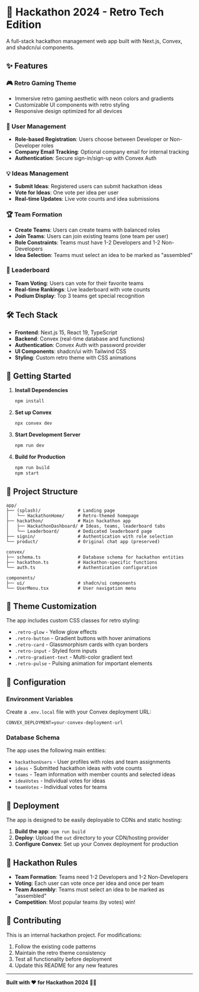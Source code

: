 # 🚀 Hackathon 2024 - Retro Tech Edition

A full-stack hackathon management web app built with Next.js, Convex, and shadcn/ui components.

## ✨ Features

### 🎮 Retro Gaming Theme
- Immersive retro gaming aesthetic with neon colors and gradients
- Customizable UI components with retro styling
- Responsive design optimized for all devices

### 👥 User Management
- **Role-based Registration**: Users choose between Developer or Non-Developer roles
- **Company Email Tracking**: Optional company email for internal tracking
- **Authentication**: Secure sign-in/sign-up with Convex Auth

### 💡 Ideas Management
- **Submit Ideas**: Registered users can submit hackathon ideas
- **Vote for Ideas**: One vote per idea per user
- **Real-time Updates**: Live vote counts and idea submissions

### 🏆 Team Formation
- **Create Teams**: Users can create teams with balanced roles
- **Join Teams**: Users can join existing teams (one team per user)
- **Role Constraints**: Teams must have 1-2 Developers and 1-2 Non-Developers
- **Idea Selection**: Teams must select an idea to be marked as "assembled"

### 🏅 Leaderboard
- **Team Voting**: Users can vote for their favorite teams
- **Real-time Rankings**: Live leaderboard with vote counts
- **Podium Display**: Top 3 teams get special recognition

## 🛠️ Tech Stack

- **Frontend**: Next.js 15, React 19, TypeScript
- **Backend**: Convex (real-time database and functions)
- **Authentication**: Convex Auth with password provider
- **UI Components**: shadcn/ui with Tailwind CSS
- **Styling**: Custom retro theme with CSS animations

## 🚀 Getting Started

1. **Install Dependencies**
   ```bash
   npm install
   ```

2. **Set up Convex**
   ```bash
   npx convex dev
   ```

3. **Start Development Server**
   ```bash
   npm run dev
   ```

4. **Build for Production**
   ```bash
   npm run build
   npm start
   ```

## 📁 Project Structure

```
app/
├── (splash)/              # Landing page
│   └── HackathonHome/     # Retro-themed homepage
├── hackathon/             # Main hackathon app
│   ├── HackathonDashboard/ # Ideas, teams, leaderboard tabs
│   └── Leaderboard/       # Dedicated leaderboard page
├── signin/                # Authentication with role selection
└── product/               # Original chat app (preserved)

convex/
├── schema.ts              # Database schema for hackathon entities
├── hackathon.ts           # Hackathon-specific functions
└── auth.ts                # Authentication configuration

components/
├── ui/                    # shadcn/ui components
└── UserMenu.tsx           # User navigation menu
```

## 🎨 Theme Customization

The app includes custom CSS classes for retro styling:

- `.retro-glow` - Yellow glow effects
- `.retro-button` - Gradient buttons with hover animations
- `.retro-card` - Glassmorphism cards with cyan borders
- `.retro-input` - Styled form inputs
- `.retro-gradient-text` - Multi-color gradient text
- `.retro-pulse` - Pulsing animation for important elements

## 🔧 Configuration

### Environment Variables
Create a `.env.local` file with your Convex deployment URL:
```
CONVEX_DEPLOYMENT=your-convex-deployment-url
```

### Database Schema
The app uses the following main entities:
- `hackathonUsers` - User profiles with roles and team assignments
- `ideas` - Submitted hackathon ideas with vote counts
- `teams` - Team information with member counts and selected ideas
- `ideaVotes` - Individual votes for ideas
- `teamVotes` - Individual votes for teams

## 🚀 Deployment

The app is designed to be easily deployable to CDNs and static hosting:

1. **Build the app**: `npm run build`
2. **Deploy**: Upload the `out` directory to your CDN/hosting provider
3. **Configure Convex**: Set up your Convex deployment for production

## 🎯 Hackathon Rules

- **Team Formation**: Teams need 1-2 Developers and 1-2 Non-Developers
- **Voting**: Each user can vote once per idea and once per team
- **Team Assembly**: Teams must select an idea to be marked as "assembled"
- **Competition**: Most popular teams (by votes) win!

## 🤝 Contributing

This is an internal hackathon project. For modifications:
1. Follow the existing code patterns
2. Maintain the retro theme consistency
3. Test all functionality before deployment
4. Update this README for any new features

---

**Built with ❤️ for Hackathon 2024** 🚀✨